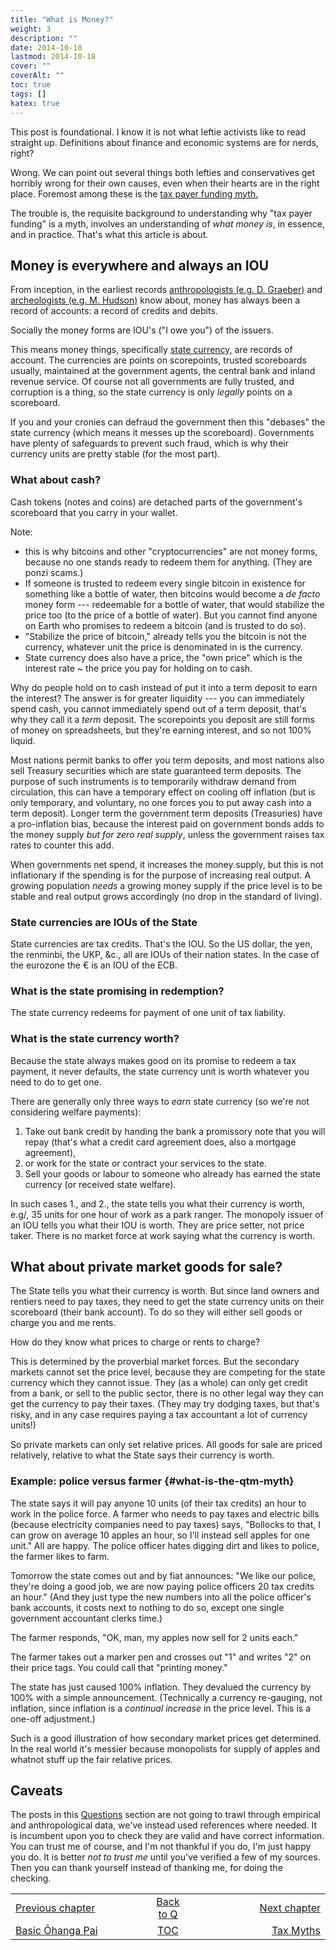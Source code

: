 ```yaml
---
title: "What is Money?"
weight: 3
description: ""
date: 2014-10-18
lastmod: 2014-10-18
cover: ""
coverAlt: ""
toc: true
tags: []
katex: true
---
```


This post is foundational. I know it is not what leftie activists like to 
read straight up. Definitions about finance and economic systems are for 
nerds, right?

Wrong. 
We can point out several things both lefties and conservatives get horribly 
wrong for their own causes, even when their hearts are in the right place. 
Foremost among these is the [tax payer funding myth.](../004_tax_myths)

The trouble is, the requisite background to understanding why 
"tax payer funding" is a myth, involves an understanding of *what money is*, 
in essence, and in practice. 
That's what this article is about.

## Money is everywhere and always an IOU

From inception, in the earliest records [anthropologists (e.g. D. Graeber)](https://en.wikipedia.org/wiki/Debt:_The_First_5000_Years) and [archeologists (e.g. M. Hudson)](https://www.semanticscholar.org/paper/The-Archaeology-of-Money%3A-Debt-versus-Barter-of-Hudson/c8917892e2512ded4e043c4a8717861fb9963123) know about, money has always been a record of accounts: a record of credits and debits. 

Socially the money forms are IOU's ("I owe you") of the issuers. 

This means money things, specifically [state currency,](https://www.levyinstitute.org/pubs/Wray_Understanding_Modern.pdf) are records of 
account. 
The currencies are points on scorepoints, trusted scoreboards usually, 
maintained at the government agents, the central bank and inland revenue 
service. Of course not all governments are fully trusted, and corruption is 
a thing, so the state currency is only *legally* points on a scoreboard. 

If you and your cronies can defraud the government then this "debases" the 
state currency (which means it messes up the scoreboard). 
Governments have plenty of safeguards to prevent such fraud, which is why 
their currency units are pretty stable (for the most part).

### What about cash? 

Cash  tokens (notes and coins) are detached parts of the government's 
scoreboard that you carry in your wallet. 

Note:
* this is why bitcoins and other "cryptocurrencies" are not money forms, 
because no one stands ready to redeem them for anything.  (They are ponzi 
scams.)
* If someone is trusted to redeem every single bitcoin in existence for 
something like a bottle of water, then bitcoins would become a *de facto* 
money form --- redeemable for a bottle of water, that would stabilize the 
price too (to the price of a bottle of water). But you cannot find anyone 
on Earth who promises to redeem a bitcoin (and is trusted to do so).
* "Stabilize the price of bitcoin," already tells you the bitcoin is not the 
currency, whatever unit the price is denominated in is the currency.
* State currency does also have a price, the "own price" which is the 
interest rate ~ the price you pay for holding on to cash.

Why do people hold on to cash instead of put it into a term deposit to earn 
the interest? 
The answer is for greater liquidity --- you can immediately spend cash, you 
cannot immediately spend out of a term deposit, that's why they call it 
a *_term_* deposit. 
The scorepoints you deposit are still forms of money on spreadsheets, but 
they're earning interest, and so not 100% liquid.

Most nations permit banks to offer you term deposits, and most nations also 
sell Treasury securities which are state guaranteed term deposits. 
The purpose of such instruments is to temporarily withdraw demand from 
circulation, this can have a temporary effect on cooling off inflation (but 
is only temporary, and voluntary, no one forces you to put away cash into a 
term deposit).
Longer term the government term deposits (Treasuries) have a pro-inflation 
bias, because the interest paid on government bonds adds to the money supply
_but for zero *real* supply_, 
unless the government raises tax rates to counter this add.

When governments net spend, it increases the money supply, but this is not 
inflationary if the spending is for the purpose of increasing real output.
A growing population _needs_ a growing money supply if the price level is 
to be stable and real output grows accordingly (no drop in the standard 
of living).


### State currencies are IOUs of the State

State currencies are tax credits. That's the IOU. 
So the US dollar, the yen, the renminbi, the UKP, &c., all are IOUs of 
their nation states. 
In the case of the eurozone the € is an IOU of the ECB.

### What is the state promising in redemption?

The state currency redeems for payment of one unit of tax liability.

### What is the state currency worth?

Because the state always makes good on its promise to redeem a tax payment, 
it never defaults, the state currency unit is worth whatever you need to do 
to get one.

There are generally only three ways to *earn* state currency (so we're 
not considering welfare payments):

1. Take out bank credit by handing the bank a promissory note that you will 
repay (that's what a credit card agreement does, also a mortgage agreement),
2. or work for the state or contract your services to the state.
3. Sell your goods or labour to someone who already has earned the state 
currency (or received state welfare).

In such cases 1., and 2., the state tells you what their currency is worth, 
e.g/, 35 units for one hour of work as a park ranger.
The monopoly issuer of an IOU tells you what their IOU is worth. 
They are price setter, not price taker. 
There is no market force at work saying what the currency is worth.

## What about private market goods for sale?

The State tells you what their currency is worth. 
But since land owners and rentiers need to pay taxes, they need to get the state 
currency units on their scoreboard (their bank account). 
To do so they will either sell goods or charge you and me rents.

How do they know what prices to charge or rents to charge?

This is determined by the proverbial market forces. But the secondary 
markets cannot set the price level, because they are competing for the state 
currency which they cannot issue. They (as a whole) can only get credit from 
a bank, or sell to the public sector, there is no other legal way they can 
get the currency to pay their taxes. 
(They may try dodging taxes, but that's risky, and in any case requires 
paying a tax accountant a lot of currency units!)

So private markets can only set relative prices.  All goods for sale are priced 
relatively, relative to what the State says their currency is worth.

### Example: police versus farmer {#what-is-the-qtm-myth}

The state says it will pay anyone 10 units (of their tax credits) an hour to 
work in the police force. A farmer who needs to pay taxes and electric bills 
(because electricity companies need to pay taxes) says, "Bollocks to that, I 
can grow on average 10 apples an hour, so I'll instead sell apples for one 
unit." All are happy. The police officer hates digging dirt and likes to 
police, the farmer likes to farm.

Tomorrow the state comes out and by fiat announces: "We like our police, 
they're doing a good job, we are now paying police officers 20 tax credits 
an hour."  (And they just type the new numbers into all the police officer's 
bank accounts, it costs next to nothing to do so, except one single 
government accountant clerks time.)

The farmer responds, "OK, man, my apples now sell for 2 units each."

The farmer takes out a marker pen and crosses out "1" and writes "2" on 
their price tags. You could call that "printing money."

The state has just caused 100% inflation. 
They devalued the currency by 100% with a simple announcement. 
(Technically a currency re-gauging, not inflation, since inflation is a 
*continual increase* in the price level. This is a one-off adjustment.)

Such is a good illustration of how secondary market prices get determined. 
In the real world it's messier because monopolists for supply of apples and whatnot 
stuff up the fair relative prices.


## Caveats

The posts in this [Questions](../) section are not going to trawl through 
empirical and anthropological data, we've instead  used references where needed. 
It is incumbent upon you to check they are valid and have correct information. 
You can trust me of course, and I'm not thankful if you do, I'm just happy you do. 
It is better *not to trust me* until you've verified a few of my sources.
Then you can thank yourself instead of thanking me, for doing the checking.


<table style="border-collapse: collapse; border=0;">
    <colgroup>
       <col span="1" style="width: 35%;">
       <col span="1" style="width: 10%;">
       <col span="1" style="width: 35%;">
    </colgroup>
<tr style="border: 1px solid color:#0f0f0f;">
<td style="border: 1px solid color:#0f0f0f;"><a href="../001_basic_ohangapai">Previous chapter</a></td>
<td style="border: 1px solid color:#0f0f0f; text-align:center;"><a href="../">Back to Q</a></td>
<td style="border: 1px solid color:#0f0f0f; text-align:right;"><a href="../004_tax_myths">Next chapter</a></td>
</tr>
<tr style="border: 1px solid color:#0f0f0f;">
<td style="border: 1px solid color:#0f0f0f;"><a href="../001_basic_ohangapai">Basic Ōhanga Pai </a></td>
<td style="border: 1px solid color:#0f0f0f; text-align:center;"><a href="../">TOC</a></td>
<td style="border: 1px solid color:#0f0f0f; text-align:right;"><a href="../004_tax_myths">Tax Myths</a></td>
</tr>
</table>
